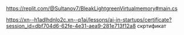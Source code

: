 https://replit.com/@Sultanov7/BleakLightgreenVirtualmemory#main.cs

https://xn--h1adlhdnlo2c.xn--p1ai/lessons/ai-in-startups/certificate?session_id=dbf704d6-62fe-4e31-aea9-281e713f12a8 скртификат 

